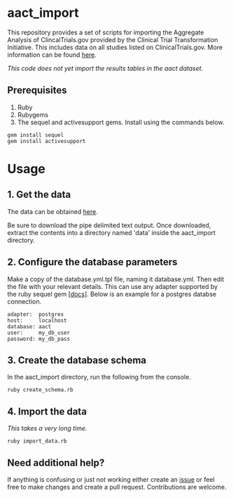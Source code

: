 # aact_import
This repository provides a set of scripts for importing the Aggregate Analysis of ClincalTrials.gov 
provided by the Clinical Trial Transformation Initiative. This includes data on all studies listed on 
ClinicalTrials.gov. More information can be found 
[here](http://www.ctti-clinicaltrials.org/what-we-do/analysis-dissemination/state-clinical-trials/aact-database).

*This code does not yet import the results tables in the aact dataset.*

## Prerequisites
1. Ruby
2. Rubygems
3. The sequel and activesupport gems. Install using the commands below.

```
gem install sequel
gem install activesupport
```

# Usage

## 1. Get the data
The data can be obtained [here](http://www.ctti-clinicaltrials.org/what-we-do/analysis-dissemination/state-clinical-trials/aact-database).

Be sure to download the pipe delimited text output. Once downloaded, extract the contents into a directory
named 'data' inside the aact_import directory.

## 2. Configure the database parameters
Make a copy of the database.yml.tpl file, naming it database.yml. Then edit the file with your relevant details. This can
use any adapter supported by the ruby sequel gem [[docs](https://github.com/jeremyevans/sequel)]. Below is an example for
a postgres databse connection.

```
adapter:  postgres
host:     localhost
database: aact
user:     my_db_user
password: my_db_pass
```

## 3. Create the database schema
In the aact_import directory, run the following from the console.
```
ruby create_schema.rb
```

## 4. Import the data
*This takes a very long time.*
```
ruby import_data.rb
```

## Need additional help?
If anything is confusing or just not working either create an [issue](https://github.com/dansbits/aact_import/issues) or feel free to
make changes and create a pull request. Contributions are welcome.
